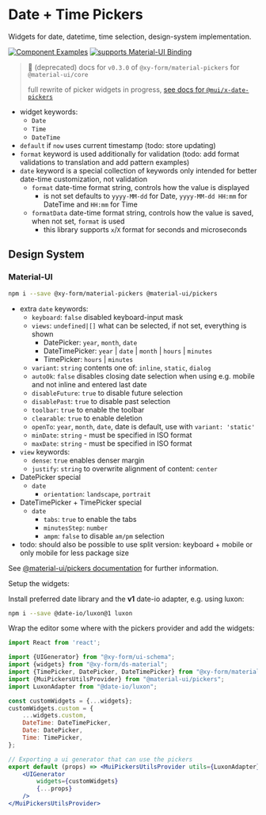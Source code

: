 # Date + Time Pickers

Widgets for date, datetime, time selection, design-system implementation.

[![Component Examples](https://img.shields.io/badge/Examples-green?labelColor=1d3d39&color=1a6754&logoColor=ffffff&style=flat-square)](#demo-ui-generator) [![supports Material-UI Binding](https://img.shields.io/badge/Material-green?labelColor=1a237e&color=0d47a1&logoColor=ffffff&style=flat-square&logo=mui)](#material-ui)

>
> 🚧 (deprecated) docs for `v0.3.0` of `@xy-form/material-pickers` for `@material-ui/core`
>
> full rewrite of picker widgets in progress, [see docs for `@mui/x-date-pickers`](/docs/material-pickers/Overview)
>

- widget keywords:
    - `Date`
    - `Time`
    - `DateTime`
- `default` if `now` uses current timestamp (todo: store updating)
- `format` keyword is used additionally for validation (todo: add format validations to translation and add pattern examples)
- `date` keyword is a special collection of keywords only intended for better date-time customization, not validation
    - `format` date-time format string, controls how the value is displayed
        - is not set defaults to `yyyy-MM-dd` for Date, `yyyy-MM-dd HH:mm` for DateTime and `HH:mm` for Time
    - `formatData` date-time format string, controls how the value is saved, when not set, `format` is used
        - this library supports `x`/`X` format for seconds and microseconds

## Design System

### Material-UI

```bash
npm i --save @xy-form/material-pickers @material-ui/pickers
```

- extra `date` keywords:
    - `keyboard`: `false` disabled keyboard-input mask
    - `views`: `undefined|[]` what can be selected, if not set, everything is shown
        - DatePicker: `year`, `month`, `date`
        - DateTimePicker: `year` | `date` | `month` | `hours` | `minutes`
        - TimePicker: `hours` | `minutes`
    - `variant`: `string` contents one of: `inline`, `static`, `dialog`
    - `autoOk`: `false` disables closing date selection when using e.g. mobile and not inline and entered last date
    - `disableFuture`: `true` to disable future selection
    - `disablePast`: `true` to disable past selection
    - `toolbar`: `true` to enable the toolbar
    - `clearable`: `true` to enable deletion
    - `openTo`: `year`, `month`, `date`, date is default, use with `variant: 'static'`
    - `minDate`: `string` - must be specified in ISO format
    - `maxDate`: `string` - must be specified in ISO format
- `view` keywords:
    - `dense`: `true` enables denser margin
    - `justify`: `string` to overwrite alignment of content: `center`
- DatePicker special
    - `date`
        - `orientation`: `landscape`, `portrait`
- DateTimePicker + TimePicker special
    - `date`
        - `tabs`: `true` to enable the tabs
        - `minutesStep`: `number`
        - `ampm`: `false` to disable `am/pm` selection
- todo: should also be possible to use split version: keyboard + mobile or only mobile for less package size

See [@material-ui/pickers documentation](https://material-ui-pickers.dev) for further information.

Setup the widgets:

Install preferred date library and the **v1** date-io adapter, e.g. using luxon:

```bash
npm i --save @date-io/luxon@1 luxon
```

Wrap the editor some where with the pickers provider and add the widgets:

```jsx harmony
import React from 'react';

import {UIGenerator} from "@xy-form/ui-schema";
import {widgets} from "@xy-form/ds-material";
import {TimePicker, DatePicker, DateTimePicker} from "@xy-form/material-pickers";
import {MuiPickersUtilsProvider} from "@material-ui/pickers";
import LuxonAdapter from "@date-io/luxon";

const customWidgets = {...widgets};
customWidgets.custom = {
    ...widgets.custom,
    DateTime: DateTimePicker,
    Date: DatePicker,
    Time: TimePicker,
};

// Exporting a ui generator that can use the pickers
export default (props) => <MuiPickersUtilsProvider utils={LuxonAdapter}>
    <UIGenerator
        widgets={customWidgets}
        {...props}
    />
</MuiPickersUtilsProvider>
```
